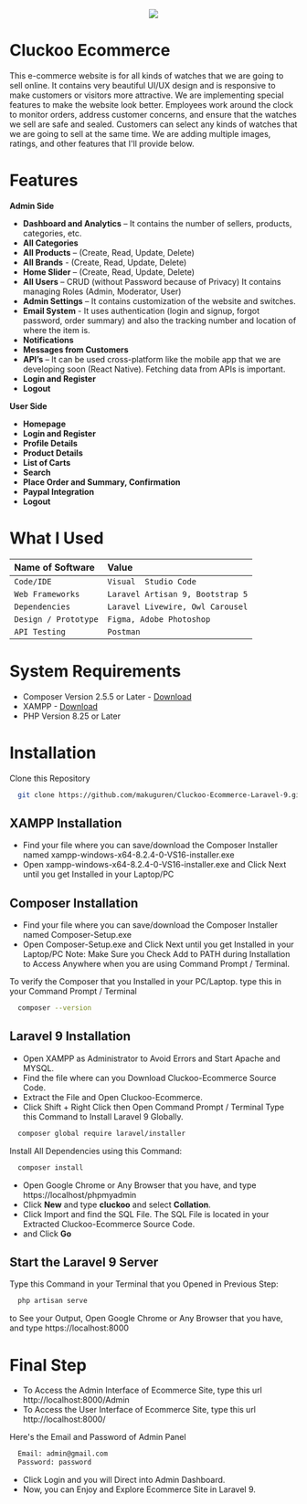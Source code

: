 <p align="center">
  <img src="https://i.ibb.co/n00wDmQ/logo-dark.png" />
</p>

# Cluckoo Ecommerce

This e-commerce website is for all kinds of watches that we are going to sell online. It contains very beautiful UI/UX design and is responsive to make customers or visitors more attractive. We are implementing special features to make the website look better. Employees work around the clock to monitor orders, address customer concerns, and ensure that the watches we sell are safe and sealed. Customers can select any kinds of watches that we are going to sell at the same time. We are adding multiple images, ratings, and other features that I'll provide below.
# Features

**Admin Side**
- **Dashboard and Analytics** – It contains the number of sellers, products, categories, etc.
- **All Categories**
- **All Products** – (Create, Read, Update, Delete)
- **All Brands** - (Create, Read, Update, Delete)
- **Home Slider** – (Create, Read, Update, Delete)
- **All Users** – CRUD (without Password because of Privacy) It contains managing Roles (Admin, Moderator, User)
- **Admin Settings** – It contains customization of the website and switches.
- **Email System** - It uses authentication (login and signup, forgot password, order summary) and also the tracking number and location of where the item is.
- **Notifications**
- **Messages from Customers**
- **API’s** – It can be used cross-platform like the mobile app that we are developing soon (React Native). Fetching data from APIs is important.
- **Login and Register**
- **Logout**

**User Side**
- **Homepage**
- **Login and Register**
- **Profile Details**
- **Product Details**
- **List of Carts**
- **Search**
- **Place Order and Summary, Confirmation**
- **Paypal Integration**
- **Logout**
# What I Used
| Name of Software | Value |
| :-------- | :------- |
| `Code/IDE` | `Visual  Studio Code` |
| `Web Frameworks` | `Laravel Artisan 9, Bootstrap 5` |
| `Dependencies` | `Laravel Livewire, Owl Carousel` |
| `Design / Prototype` | `Figma, Adobe Photoshop` |
| `API Testing` | `Postman` |

# System Requirements

- Composer Version 2.5.5 or Later - [Download](https://getcomposer.org/Composer-Setup.exe)
- XAMPP - [Download](https://sourceforge.net/projects/xampp/files/)
- PHP Version 8.25 or Later
# Installation

Clone this Repository

```bash
  git clone https://github.com/makuguren/Cluckoo-Ecommerce-Laravel-9.git
```

## XAMPP Installation
- Find your file where you can save/download the Composer Installer named xampp-windows-x64-8.2.4-0-VS16-installer.exe
- Open xampp-windows-x64-8.2.4-0-VS16-installer.exe and Click Next until you get Installed in your Laptop/PC

## Composer Installation
- Find your file where you can save/download the Composer Installer named Composer-Setup.exe
- Open Composer-Setup.exe and Click Next until you get Installed in your Laptop/PC
Note: Make Sure you Check Add to PATH during Installation to Access Anywhere when you are using Command Prompt / Terminal.

To verify the Composer that you Installed in your PC/Laptop. type this in your Command Prompt / Terminal
```bash
  composer --version
```

## Laravel 9 Installation
- Open XAMPP as Administrator to Avoid Errors and Start Apache and MYSQL.
- Find the file where can you Download Cluckoo-Ecommerce Source Code.
- Extract the File and Open Cluckoo-Ecommerce.
- Click Shift + Right Click then Open Command Prompt / Terminal
Type this Command to Install Laravel 9 Globally.
```bash
  composer global require laravel/installer
```
Install All Dependencies using this Command:
```bash
  composer install
```
- Open Google Chrome or Any Browser that you have, and type https://localhost/phpmyadmin
- Click **New** and type **cluckoo** and select **Collation**.
- Click Import and find the SQL File. The SQL File is located in your Extracted Cluckoo-Ecommerce Source Code.
- and Click **Go**

## Start the Laravel 9 Server
Type this Command in your Terminal that you Opened in Previous Step:
```bash
  php artisan serve
```
to See your Output, Open Google Chrome or Any Browser that you have, and type https://localhost:8000

# Final Step
- To Access the Admin Interface of Ecommerce Site, type this url http://localhost:8000/Admin
- To Access the User Interface of Ecommerce Site, type this url http://localhost:8000/

Here's the Email and Password of Admin Panel
```bash
  Email: admin@gmail.com
  Password: password
```
- Click Login and you will Direct into Admin Dashboard.
- Now, you can Enjoy and Explore Ecommerce Site in Laravel 9.
